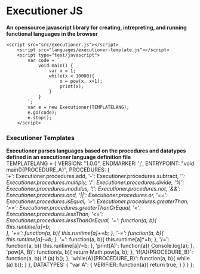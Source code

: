 # Executioner JS #
__An opensource javascript library for creating, intrepreting, and running functional languages in the browser__

    <script src="src/executioner.js"></script>
        <script src="languages/executioner-template.js"></script>
        <script type="text/javascript">
            var code = `
                void main() {
                    var x = 1;
                    while(x < 10000){
                        x = pow(x, x+1);
                        print(x);
                    }
                }
            `;
            var e = new Executioner(TEMPLATELANG);
            e.go(code);
            e.stop();
        </script>
  

### Executioner Templates ###
__Executioner parses languages based on the procedures and datatypes defined in an executioner language definition file__  
    TEMPLATELANG = {
        VERSION: "1.0.0",
        ENDMARKER: ';',
        ENTRYPOINT: "void main(){PROCEDURE_A}",
        PROCEDURES: {                    
            '+': Executioner.procedures.add,
            '-': Executioner.procedures.subtract,
            '*': Executioner.procedures.multiply,
            '/': Executioner.procedures.divide,
            '%': Executioner.procedures.modulus, 
            '!': Executioner.procedures.not,
            '&&': Executioner.procedures.and,
            '||': Executioner.procedures.or,
            '==': Executioner.procedures.isEqual,
            '>': Executioner.procedures.greaterThan,
            '>=': Executioner.procedures.greaterThanOrEqual,
            '<': Executioner.procedures.lessThan,
            '<=': Executioner.procedures.lessThanOrEqual,
            '=': function(a, b){
                this.runtime[a]=b;  
            },
            '+=': function(a, b){
                this.runtime[a]+=b;
            },
            '-=': function(a, b){
                this.runtime[a]-=b;
            },
            '*=': function(a, b){
                this.runtime[a]*=b;
            },
            '/=': function(a, b){
                this.runtime[a]/=b;
            },
            'print(A)': function(a){
                Console.log(a);
            },
            'pow(A, B)': function(a, b){
                return Math.pow(a, b);
            },
            'if(A){PROCEDURE_B}': function(a, b){
                if (a) b();
            },
            'while(A){PROCEDURE_B}': function(a, b){
                while (a) b();
            }
        },
        DATATYPES: {
            "var A": {
                VERIFIER: function(a){
                    return true;
                }
            }
        }
    };    